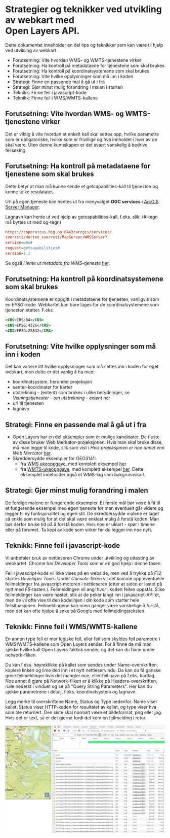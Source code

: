 # Strategier og teknikker ved utvikling av webkart med <br/> Open Layers API.

Dette dokumentet inneholder en del tips og teknikker som kan være til hjelp ved utvikling av webkart.

- Forutsetning: Vite hvordan WMS- og WMTS-tjenestene virker
- Forutsetning: Ha kontroll på metadataene for tjenestene som skal brukes
- Forutsetning: Ha kontroll på koordinatsystemene som skal brukes
- Forutsetning: Vite hvilke opplysninger som må inn i koden
- Strategi: Finne en passende mal å gå ut i fra
- Strategi: Gjør minst mulig forandring i malen i starten
- Teknikk: Finne feil i javascript-kode
- Teknikk: Finne feil i WMS/WMTS-kallene

## Forutsetning: Vite hvordan WMS- og WMTS-tjenestene virker

Det er viktig å vite hvordan et enkelt kall skal settes opp, hvilke parametre som er obligatoriske, hvilke som er frivillige og hva innholdet i hver av de skal være. Uten denne kunnskapen er det svært vanskelig å bedrive feilsøking.

## Forutsetning: Ha kontroll på metadataene for tjenestene som skal brukes

Dette betyr at man må kunne sende et getcapabilities-kall til tjenesten og kunne tolke resulatatet.

Url på egen tjeneste kan hentes ut fra menyvalget __OGC services__ i [ArcGIS Server Manager](https://copernicus.hig.no:6443/arcgis/manager/).

Lagnavn kan hente ut ved hjelp av getcapabilities-kall, f.eks. slik: (#-tegn må byttes ut med og-tegn)
```ini
https://copernicus.hig.no:6443/arcgis/services/
sverrsti/Horten_sverrsti/MapServer/WMSServer?
service=wms#
request=getcapabilities#
version=1.3
```
Se også *Hente ut metadata fra WMS-tjeneste* [her](WMTS-opprette-tjeneste.html).

## Forutsetning: Ha kontroll på koordinatsystemene som skal brukes

Koordinatsystemene er oppgitt i metadataene for tjenesten, vanligvis som en *EPSG*-kode. Webkartet kan bare lages for de koordinatsystemene som tjenesten støtter. F.eks.

```xml
<CRS>CRS:84</CRS>
<CRS>EPSG:4326</CRS>
<CRS>EPSG:25832</CRS>
```

## Forutsetning: Vite hvilke opplysninger som må inn i koden

Det kan variere litt hvilke opplysninger som må settes inn i koden for eget webkart, men dette er det vanlig å ha med:

- koordinatsystem, herunder projeksjon
- senter-koordinater for kartet
- utstrekning - (extent) som brukes i ulike betydninger, se *Visningstjenester - om utstrekning - extent* [her](visningstjenester-utstrekning.html)
- url til tjenesten
- lagnavn

## Strategi: Finne en passende mal å gå ut i fra

- Open Layers har en del [eksempler](https://openlayers.org/en/latest/examples/) som er mulige kandidater. De fleste av disse bruker Web Merkator-projeksjonen. Hvis man skal bruke disse, må man legge til kode, slik som vist i *Hvis projeksjonen er noe annet enn Web Mercator* [her](WMTS-lage-web-kart.html).
- Skreddersydde eksempler for GEO3141:
  - fra [WMS ukeoppgave](ukeoppgave-WMS-kart-OL.html), med komplett eksempel [her](http://sverres.net/GEO3141/Horten/WMS.html)
  - fra [WMTS-ukeoppgave](WMTS-lage-web-kart.html), med komplett eksempel [her](http://sverres.net/GEO3141/Lillehammer/WMTS.html). Dette eksemplet inneholder også et WMS-lag som bakgrunnskart.

## Strategi: Gjør minst mulig forandring i malen

De ferdige malene er fungerende eksempler. Et første mål bør være å få til et fungerende eksempel med egen tjeneste før man eventuelt går videre og legger til ny funksjonalitet og egen stil. De skreddersydde malene er laget så enkle som mulig for at det skal være enklest mulig å forstå koden. Man bør derfor bruke tid på å forstå koden. Hvis noe er uklart - spør i timene eller på forumet.
Ta kopi av kode som virker før du legger inn noe nytt.

## Teknikk: Finne feil i javascript-kode

Vi anbefaler bruk av nettleseren Chrome under utvikling og uttesting av webkartet.
Chrome har *Developer Tools* som er en god hjelp i denne fasen.

Feil i javascript-kode vil ikke vises på en webside, men ved å trykke på *F12* startes *Developer Tools*. Under *Console*-fliken vil det komme opp eventuelle feilmeldinger fra javascript-motoren i nettleseren (etter at siden er lastet på nytt med *F5*-tasten.). Feilmeldingen vil angi hvor i koden feilen oppstår. Slike feilmeldinger kan være nøstet, slik at de peker langt inn i javascript-API'et, men de vil ofte vise til den kodelinjen i din kode som starter hele feilsituasjonen. Feilmeldingene kan noen ganger være vanskelige å forstå, men det kan ofte hjelpe å søke på Google med feilmeldingsteksten.

## Teknikk: Finne feil i WMS/WMTS-kallene

En annen type feil er mer logiske feil, eller feil som skyldes feil parametre i WMS/WMTS-kallene som Open Layers sender. For å finne de må man sjekke hvilke kall Open Layers faktisk sender, og det kan du finne under network-fliken.

Du kan f.eks. høyreklikke på kallet som sendes under Name-overskriften, kopiere linken og lime den inn i et nytt nettleservindu. Da kan du få ganske greie feilmeldinger hvis det mangler noe, eller feil navn på f.eks. kartlag.
Noe annet å gjøre på Network-fliken er å klikke på Headers-overskriften, rulle nederst i vinduet og se på "Query String Parameters". Her kan du sjekke parametrene i detalj, f.eks. koordinatsystem og lagnavn.

Legg merke til overskriftene Name, Status og Type nedenfor. Name viser kallet, Status viser HTTP-koden for resultatet av kallet, og type viser hva som ble returnert. Den siste skal normalt være et bildeformat, png eller jpg. Hvis det er text, så er det gjerne fordi det kom en feilmelding i retur.

![DevTools](images/tools/devtools.png)
